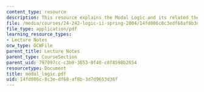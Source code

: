 ```yaml
---
content_type: resource
description: This resource explains the Modal Logic and its related theorem.
file: /media/courses/24-242-logic-ii-spring-2004/14fd086c8c3edf68af8b3d7d9653d36f_modal_logic.pdf
file_type: application/pdf
learning_resource_types:
- Lecture Notes
ocw_type: OCWFile
parent_title: Lecture Notes
parent_type: CourseSection
parent_uid: 797097cc-c3b9-3653-0f40-c0f8598b2654
resourcetype: Document
title: modal_logic.pdf
uid: 14fd086c-8c3e-df68-af8b-3d7d9653d36f
---
```

